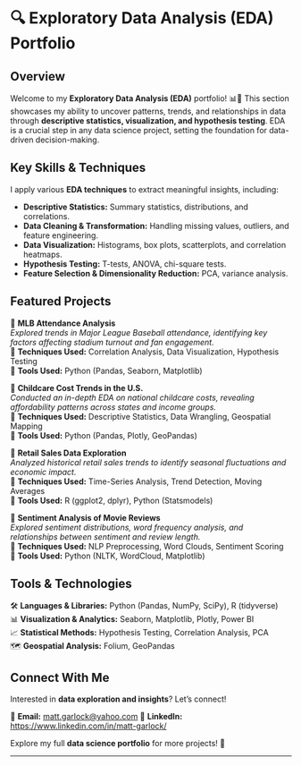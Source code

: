 # 🔍 Exploratory Data Analysis (EDA) Portfolio

## Overview

Welcome to my **Exploratory Data Analysis (EDA)** portfolio! 📊🔎 This section showcases my ability to uncover patterns, trends, and relationships in data through **descriptive statistics, visualization, and hypothesis testing**. EDA is a crucial step in any data science project, setting the foundation for data-driven decision-making.

## Key Skills & Techniques

I apply various **EDA techniques** to extract meaningful insights, including:

- **Descriptive Statistics:** Summary statistics, distributions, and correlations.
- **Data Cleaning & Transformation:** Handling missing values, outliers, and feature engineering.
- **Data Visualization:** Histograms, box plots, scatterplots, and correlation heatmaps.
- **Hypothesis Testing:** T-tests, ANOVA, chi-square tests.
- **Feature Selection & Dimensionality Reduction:** PCA, variance analysis.

## Featured Projects

🔹 **MLB Attendance Analysis**  
*Explored trends in Major League Baseball attendance, identifying key factors affecting stadium turnout and fan engagement.*  
📌 **Techniques Used:** Correlation Analysis, Data Visualization, Hypothesis Testing  
📌 **Tools Used:** Python (Pandas, Seaborn, Matplotlib)

🔹 **Childcare Cost Trends in the U.S.**  
*Conducted an in-depth EDA on national childcare costs, revealing affordability patterns across states and income groups.*  
📌 **Techniques Used:** Descriptive Statistics, Data Wrangling, Geospatial Mapping  
📌 **Tools Used:** Python (Pandas, Plotly, GeoPandas)

🔹 **Retail Sales Data Exploration**  
*Analyzed historical retail sales trends to identify seasonal fluctuations and economic impact.*  
📌 **Techniques Used:** Time-Series Analysis, Trend Detection, Moving Averages  
📌 **Tools Used:** R (ggplot2, dplyr), Python (Statsmodels)

🔹 **Sentiment Analysis of Movie Reviews**  
*Explored sentiment distributions, word frequency analysis, and relationships between sentiment and review length.*  
📌 **Techniques Used:** NLP Preprocessing, Word Clouds, Sentiment Scoring  
📌 **Tools Used:** Python (NLTK, WordCloud, Matplotlib)

## Tools & Technologies

🛠 **Languages & Libraries:** Python (Pandas, NumPy, SciPy), R (tidyverse)  
📊 **Visualization & Analytics:** Seaborn, Matplotlib, Plotly, Power BI  
📈 **Statistical Methods:** Hypothesis Testing, Correlation Analysis, PCA  
🗺 **Geospatial Analysis:** Folium, GeoPandas  

## Connect With Me

Interested in **data exploration and insights**? Let’s connect!  

📧 **Email:** matt.garlock@yahoo.com 
🔗 **LinkedIn:** https://www.linkedin.com/in/matt-garlock/

Explore my full **data science portfolio** for more projects! 🚀  

---


